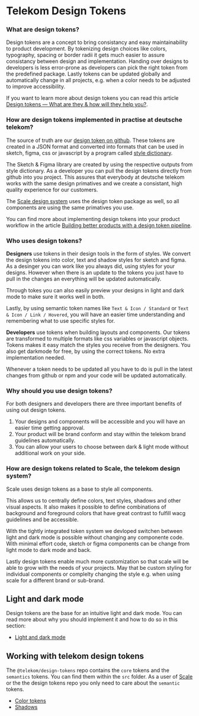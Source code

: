 # Telekom Design Tokens

### What are design tokens?
Design tokens are a concept to bring consistancy and easy maintainability to product development. By tokenizing design choices like colors, typography, spacing or border radii it gets much easier to assure consistancy between design and implementation. Handing over designs to developers is less error-prone as developers can pick the right token from the predefined package. Lastly tokens can be updated globally and automatically change in all projects, e.g. when a color needs to be adjusted to improve accessibility.

If you want to learn more about design tokens you can read this article [Design tokens — What are they & how will they help you?](https://lukasoppermann.medium.com/design-tokens-what-are-they-how-will-they-help-you-b73f80f602ab).

### How are design tokens implemented in practise at deutsche telekom?
The source of truth are our [design token on github](https://github.com/telekom/design-tokens). These tokens are created in a JSON format and converted into formats that can be used in sketch, figma, css or javascript by a program called [style dictionary](https://github.com/amzn/style-dictionary).

The Sketch & Figma library are created by using the respective outputs from style dictionary. As a developer you can pull the design tokens directly from github into you project. This assures that everybody at deutsche telekom works with the same design primatives and we create a consistant, high quality experience for our customers.

The [Scale design system](https://github.com/telekom/scale) uses the design token package as well, so all components are using the same primatives you use.

You can find more about implementing design tokens into your product workflow in the article [Building better products with a design token pipeline](https://uxdesign.cc/building-better-products-with-the-design-token-pipeline-faa86aa068e8).

### Who uses design tokens?
**Designers** use tokens in their design tools in the form of styles. We convert the design tokens into color, text and shadow styles for sketch and figma. As a desinger you can work like you always did, using styles for your designs. However when there is an update to the tokens you just have to pull in the changes an everything will be updated automatically.

Through tokes you can also easily preview your designs in light and dark mode to make sure it works well in both.

Lastly, by using semantic token names like `Text & Icon / Standard` or `Text & Icon / Link / Hovered`, you will have an easier time understanding and remembering what to use specific styles for.

**Developers** use tokens when building layouts and components. Our tokens are transformed to multiple formats like css variables or javascript objects. Tokens makes it easy match the styles you receive from the designers. You also get darkmode for free, by using the correct tokens. No extra implementation needed.

Whenever a token needs to be updated all you have to do is pull in the latest changes from github or npm and your code will be updated automatically.
### Why should you use design tokens?
For both designers and developers there are three important benefits of using out design tokens.

1. Your designs and components will be accessible and you will have an easier time getting approval.
2. Your product will be brand conform and stay within the telekom brand guidelines automatically.
3. You can allow your users to choose between dark & light mode without additional work on your side.

### How are design tokens related to Scale, the telekom design system?
Scale uses design tokens as a base to style all components. 

This allows us to centrally define colors, text styles, shadows and other visual aspects.
It also makes it possible to define combinations of background and foreground colors that have great contrast to fulfill wacg guidelines and be accessible.

With the tightly integrated token system we devloped switchen between light and dark mode is possible without changing any componente code. With minimal effort code, sketch or figma components can be change from light mode to dark mode and back.

Lastly design tokens enable much more customization so that scale will be able to grow with the needs of your projects. May that be custom styling for individual components or complelty changing the style e.g. when using scale for a different brand or sub-brand.

## Light and dark mode
Design tokens are the base for an intuitive light and dark mode.
You can read more about why you should implement it and how to do so in this section:

- [Light and dark mode](./light-and-dark-mode.md)

## Working with telekom design tokens
The `@telekom/design-tokens` repo contains the `core` tokens and the `semantics` tokens. You can find them within the `src` folder.
As a user of [Scale](https://github.com/telekom/scale) or the the design tokens repo you only need to care about the `semantic` tokens.


- [Color tokens](./color.md)
- [Shadows](./shadows.md)

